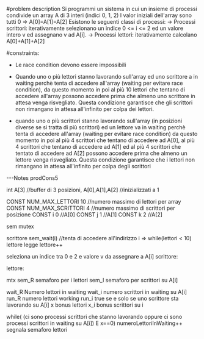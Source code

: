 #problem description
Si programmi un sistema in cui un insieme di processi condivide un array A di 3 interi (indici 0, 1, 2)
I valor iniziali dell'array sono tutti 0 => A[0]=A[1]=A[2]
Esistono le seguenti classi di processi:
-> Processi scrittori: iterativamente selezionano un indice 0 <= i <= 2 ed un valore intero v ed assegnano v ad A[i].
-> Processi lettori: iterativamente calcolano A[0]+A[1]+A[2]

#constraints:
- Le race condition devono essere impossibili

- Quando uno o più lettori stanno lavorando sull'array ed uno scrittore a in waiting perchè tenta di accedere all'array (waiting per evitare race condition), da questo momento in poi al più 10 lettori che tentano di accedere all'array possono accedere prima che almeno uno scrittore in attesa venga risvegliato. 
Questa condizione garantisce che gli scrittori non rimangano in attesa all'infinito per colpa dei lettori.

- quando uno o più scrittori stanno lavorando sull'array (in posizioni diverse se si tratta di più scrittori) ed un lettore va in waiting perchè tenta di accedere all'array (waiting per evitare race condition) da questo momento in poi al più 4 scrittori che tentano di accedere ad A[0], al più 4 scrittori che tentano di accedere ad A[1] ed al più 4 scrittori che tentato di accedere ad A[2] possono accedere prima che almeno un lettore venga risvegliato.
Questa condizione garantisce che i lettori non rimangano in attesa all'infinito per colpa degli scrittori

---Notes prodCons5 

int A[3] //buffer di 3 posizioni,
A[0],A[1],A[2] //inizializzati a 1

CONST NUM_MAX_LETTORI 10 //numero massimo di lettori per array
CONST NUM_MAX_SCRITTORI 4 //numero massimo di scrittori per posizione
CONST i 0 //A[0]
CONST j 1 //A[1]
CONST k 2 //A[2]

sem mutex


scrittore sem_wait(i) //tenta di accedere all'indirizzo i
=> while(lettori < 10)
	lettore legge
	lettore++


seleziona un indice tra 0 e 2 e valore v da assegnare a A[i]
scrittore:



lettore:





mtx
sem_R semaforo per i lettori
sem_I semaforo per scrittori su A[i]

wait_R Numero lettori in waiting
wait_i numero scrittori in waiting su A[i]
run_R numero lettori working
run_i true se e solo se uno scrittore sta lavorando su A[i]
x bonus lettori
x_i bonus scrittori su i


while( (ci sono processi scrittori che stanno lavorando
	oppure ci sono processi scrittori in waiting su A[i])
	E x==0)
	numeroLettoriInWaiting++
	segnala semaforo lettori







